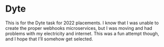 # Dyte
This is for the Dyte task for 2022 placements.
I know that I was unable to create the proper webhooks microservices, but I was moving and had problems with my electricity and internet.
This was a fun attempt though, and I hope that I'll somehow get selected.
